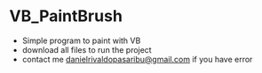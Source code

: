 # VB_PaintBrush
- Simple program to paint with VB
- download all files to run the project
- contact me danielrivaldopasaribu@gmail.com if you have error
